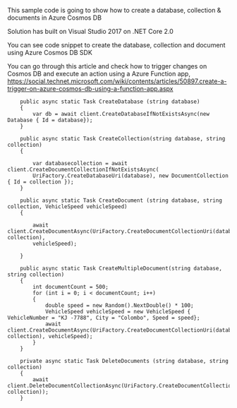 This sample code is going to show how to create a database, collection & documents in Azure Cosmos DB

Solution has built on Visual Studio 2017 on .NET Core 2.0

You can see code snippet to create the database, collection and document using Azure Cosmos DB SDK

You can go through this article and check how to trigger changes on Cosmos DB and execute an action using a Azure Function app, https://social.technet.microsoft.com/wiki/contents/articles/50897.create-a-trigger-on-azure-cosmos-db-using-a-function-app.aspx 


        public async static Task CreateDatabase (string database)
        {
            var db = await client.CreateDatabaseIfNotExistsAsync(new Database { Id = database});
        }

        public async static Task CreateCollection(string database, string collection)
        {

            var databasecollection = await client.CreateDocumentCollectionIfNotExistsAsync(
            UriFactory.CreateDatabaseUri(database), new DocumentCollection { Id = collection });
        }

        public async static Task CreateDocument (string database, string collection, VehicleSpeed vehicleSpeed)
        {

            await client.CreateDocumentAsync(UriFactory.CreateDocumentCollectionUri(database, collection),
            vehicleSpeed);
          
        }

        public async static Task CreateMultipleDocument(string database, string collection)
        {
            int documentCount = 500;
            for (int i = 0; i < documentCount; i++)
            {
                double speed = new Random().NextDouble() * 100;
                VehicleSpeed vehicleSpeed = new VehicleSpeed { VehicleNumber = "KJ -7788", City = "Colombo", Speed = speed};
                await client.CreateDocumentAsync(UriFactory.CreateDocumentCollectionUri(database, collection), vehicleSpeed);
            }
        }

        private async static Task DeleteDocuments (string database, string collection)
        {
            await client.DeleteDocumentCollectionAsync(UriFactory.CreateDocumentCollectionUri(database, collection));
        }
